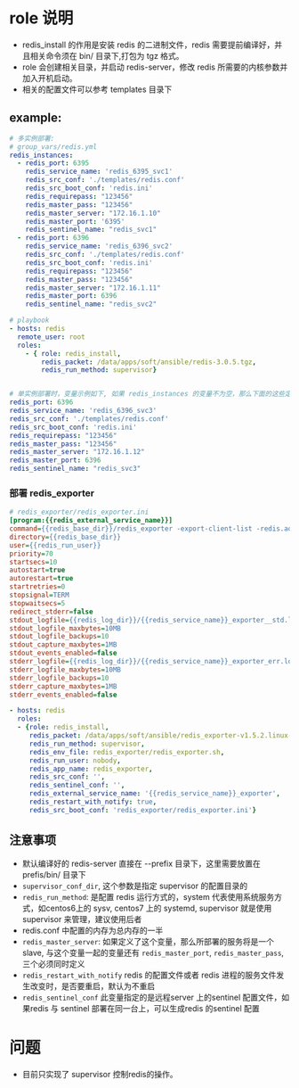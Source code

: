 # role 说明
* redis_install 的作用是安装 redis 的二进制文件，redis 需要提前编译好，并且相关命令须在 bin/ 目录下,打包为 tgz 格式。
* role 会创建相关目录，并启动 redis-server，修改 redis 所需要的内核参数并加入开机启动。 
* 相关的配置文件可以参考 templates 目录下

## example:
```yaml
# 多实例部署:
# group_vars/redis.yml
redis_instances:
  - redis_port: 6395
    redis_service_name: 'redis_6395_svc1'
    redis_src_conf: './templates/redis.conf'
    redis_src_boot_conf: 'redis.ini'
    redis_requirepass: "123456"
    redis_master_pass: "123456"
    redis_master_server: "172.16.1.10"
    redis_master_port: '6395'
    redis_sentinel_name: "redis_svc1"
  - redis_port: 6396
    redis_service_name: 'redis_6396_svc2'
    redis_src_conf: './templates/redis.conf'
    redis_src_boot_conf: 'redis.ini'
    redis_requirepass: "123456"
    redis_master_pass: "123456"
    redis_master_server: "172.16.1.11"
    redis_master_port: 6396
    redis_sentinel_name: "redis_svc2"

# playbook
- hosts: redis
  remote_user: root
  roles:
    - { role: redis_install, 
        redis_packet: /data/apps/soft/ansible/redis-3.0.5.tgz, 
        redis_run_method: supervisor}


# 单实例部署时，变量示例如下, 如果 redis_instances 的变量不为空，那么下面的这些定义将会被忽略
redis_port: 6396
redis_service_name: 'redis_6396_svc3'
redis_src_conf: './templates/redis.conf'
redis_src_boot_conf: 'redis.ini'
redis_requirepass: "123456"
redis_master_pass: "123456"
redis_master_server: "172.16.1.12"
redis_master_port: 6396
redis_sentinel_name: "redis_svc3"


```

### 部署 redis_exporter
```ini
# redis_exporter/redis_exporter.ini
[program:{{redis_external_service_name}}]
command={{redis_base_dir}}/redis_exporter -export-client-list -redis.addr redis://127.0.0.1:{{redis_port}} -redis.password {{redis_requirepass}} -web.listen-address :{{redis_port | int + 10000 }}
directory={{redis_base_dir}}
user={{redis_run_user}}
priority=70
startsecs=10
autostart=true
autorestart=true
startretries=0
stopsignal=TERM
stopwaitsecs=5
redirect_stderr=false
stdout_logfile={{redis_log_dir}}/{{redis_service_name}}_exporter__std.log 
stdout_logfile_maxbytes=10MB  
stdout_logfile_backups=10    
stdout_capture_maxbytes=1MB  
stdout_events_enabled=false  
stderr_logfile={{redis_log_dir}}/{{redis_service_name}}_exporter_err.log
stderr_logfile_maxbytes=10MB   
stderr_logfile_backups=10     
stderr_capture_maxbytes=1MB  
stderr_events_enabled=false
```

```yaml
- hosts: redis
  roles:
  - {role: redis_install,
     redis_packet: /data/apps/soft/ansible/redis_exporter-v1.5.2.linux-amd64.tar.gz,
     redis_run_method: supervisor,
     redis_env_file: redis_exporter/redis_exporter.sh,
     redis_run_user: nobody,
     redis_app_name: redis_exporter,
     redis_src_conf: '',
     redis_sentinel_conf: '',
     redis_external_service_name: '{{redis_service_name}}_exporter',
     redis_restart_with_notify: true,
     redis_src_boot_conf: 'redis_exporter/redis_exporter.ini'}
```

## 注意事项
- 默认编译好的 redis-server 直接在 --prefix 目录下，这里需要放置在 prefis/bin/ 目录下
- `supervisor_conf_dir`, 这个参数是指定 supervisor 的配置目录的
- `redis_run_method`: 是配置 redis 运行方式的，system 代表使用系统服务方式，如centos6上的 sysv, centos7 上的 systemd, supervisor 就是使用 supervisor 来管理，建议使用后者
- redis.conf 中配置的内存为总内存的一半
- `redis_master_server`: 如果定义了这个变量，那么所部署的服务将是一个 slave, 与这个变量一起的变量还有 `redis_master_port`, `redis_master_pass`, 三个必须同时定义 
- `redis_restart_with_notify` redis 的配置文件或者 redis 进程的服务文件发生改变时，是否要重启，默认为不重启
- `redis_sentinel_conf` 此变量指定的是远程server 上的sentinel 配置文件，如果redis 与 sentinel 部署在同一台上，可以生成redis 的sentinel 配置

# 问题
* 目前只实现了 supervisor 控制redis的操作。
